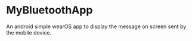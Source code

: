 # MyBluetoothApp
 An android simple wearOS app to display the message on screen sent by the mobile device.
